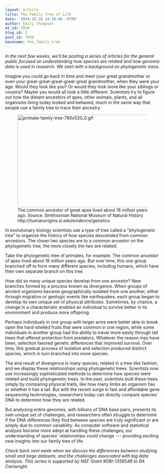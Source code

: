 ```yaml
---
layout: article
title: The Family Tree of Life
date: '2014-10-28 14:10:46 -0700'
author: Emily Thompson
mt_id: 7030
blog_id: 2
post_id: 7030
basename: the_family_tree
---
```

_In the next few weeks, we'll be posting a series of articles for the general public focused on understanding how species are related and how genomic data is used in research. We start with a background on phylogenetic trees._

Imagine you could go back in time and meet your great grandmother or even your great-great-great-great-great grandmother, when they were your age. Would they look like you? Or would they look more like your siblings or cousins? Maybe you would all look a little different. Scientists try to figure out how the distant ancestors of apes, other animals, plants, and all organisms living today looked and behaved, much in the same way that people use a family tree to trace their ancestry.

<figure>
<img src="http://pandasthumb.org/archives/2014/10/28/primate-family-tree-780x520_0.gif" alt="primate-family-tree-780x520_0.gif" width="450" height="300" style="float:right;" />
<figcaption markdown="span">
The common ancestor of great apes lived about 18 million years ago.
Source: Smithsonian National Museum of Natural History http://humanorigins.si.edu/evidence/genetics

</figcaption>
</figure>

In evolutionary biology scientists use a type of tree called a "phylogenetic tree" to organize the history of how species descended from common ancestors. The closer two species are to a common ancestor on the phylogenetic tree, the more closely the two are related.

Take the phylogenetic tree of primates, for example. The common ancestor of apes lived about 18 million years ago. But over time, this one group branched off to form many different species, including humans, which have their own separate branch on this tree.

How did so many unique species develop from one ancestor? New branches formed by a process known as divergence. When groups of ancient organisms became geographically isolated from one another, either through migration or geologic events like earthquakes, each group began to develop its own unique set of physical attributes. Sometimes, by chance, a change in a characteristic enabled an individual to survive better in its environment and produce more offspring. 

Perhaps individuals in one group with larger arms were better able to break open the hard-shelled fruits that were common in one region, while some individuals in another group had the ability to travel more easily through tall trees that offered protection from predators. Whatever the reason may have been, selection favored genetic differences that improved survival. Over time, this gradual process of isolation and selection produced distinct species, which in turn branched into more species. 

The end result of divergence is many species, related in a tree-like fashion, and we display these relationships using phylogenetic trees. Scientists now use increasingly sophisticated methods to determine how species were related and build phylogenetic trees. In the past, scientists built these trees simply by comparing physical traits, like how many limbs an organism has or whether it has a tail. But with the recent surge in fast and affordable gene sequencing technologies, researchers today can directly compare species' DNA to determine how they are related.

But analyzing entire genomes, with billions of DNA base pairs, presents its own unique set of challenges, and researchers often struggle to determine if the DNA differences they find between species are truly significant or are simply due to common variability.  As computer software and statistical analysis become more adept at handling these challenges, our understanding of species' relationships could change --- providing exciting new insights into our family tree of life. 

_Check back next week when we discuss the differences between studying small and large datasets, and the challenges associated with big data analysis.  This series is supported by NSF Grant #DBI-1356548 to RA Cartwright._
